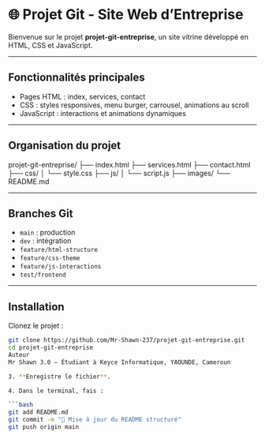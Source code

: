 # 🌐 Projet Git - Site Web d’Entreprise

Bienvenue sur le projet **projet-git-entreprise**, un site vitrine développé en HTML, CSS et JavaScript.

---

## Fonctionnalités principales

- Pages HTML : index, services, contact
- CSS : styles responsives, menu burger, carrousel, animations au scroll
- JavaScript : interactions et animations dynamiques

---

## Organisation du projet

projet-git-entreprise/
├── index.html
├── services.html
├── contact.html
├── css/
│ └── style.css
├── js/
│ └── script.js
├── images/
└── README.md


---

## Branches Git

- `main` : production
- `dev` : intégration
- `feature/html-structure`
- `feature/css-theme`
- `feature/js-interactions`
- `test/frontend`

---

## Installation

Clonez le projet :

```bash
git clone https://github.com/Mr-Shawn-237/projet-git-entreprise.git
cd projet-git-entreprise
Auteur
Mr Shawn 3.0 – Étudiant à Keyce Informatique, YAOUNDE, Cameroun 

3. **Enregistre le fichier**.

4. Dans le terminal, fais :

```bash
git add README.md
git commit -m "📝 Mise à jour du README structuré"
git push origin main
